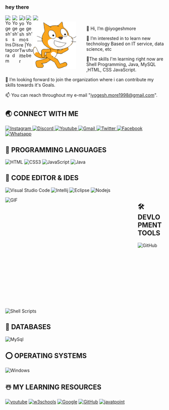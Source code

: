 ### hey there 
<a href="https://instagram.com/ig_yogesh.more?igshid=YmMyMTA2M2Y=">
  <img align="left" alt="Yogesh's Instagram" width="22px" src="https://raw.githubusercontent.com/hussainweb/hussainweb/main/icons/instagram.png" />
</a>
<a href="https://discord.gg/8knnK7aBqs">
  <img align="left" alt="Yogesh's Discord" width="22px" src="https://raw.githubusercontent.com/peterthehan/peterthehan/master/assets/discord.svg" />
</a>
<a href="https://twitter.com/YogeshM84850172">
  <img align="left" alt="iyogeshmore | Twitter" width="22px" src="https://raw.githubusercontent.com/peterthehan/peterthehan/master/assets/twitter.svg" />
</a>
<a href="https://www.youtube.com/channel/UC8aOouBXg_10pTv8FOuz8kw/featured">
  <img align="left" alt="Yogesh's Youtube" width="22px" src="https://raw.githubusercontent.com/peterthehan/peterthehan/master/assets/youtube.svg" />
</a>

![](https://visitor-badge.glitch.me/badge?page_id=iyogeshmore.iyogeshmore)
<br />
 <img align="left" height="150" src="https://raw.githubusercontent.com/hicodersofficial/images/main/giphy%20(2).gif" style="margin-right: 2rem;"/>

 👋 Hi, I’m @iyogeshmore

👀 I’m interested in to learn new technology Based on IT service, data science, etc

🌱The skills I'm learning right now are Shell Programming, Java, MySQL ,HTML, CSS JavaScript.

💞️ I’m looking forward to join the organization where i can contribute my skills towards it's Goals.

📫 You can reach throughout my e-mail "iyogesh.more1998@gmail.com".



## 🌏 **CONNECT WITH ME**

   <a href="https://instagram.com/ig_yogesh.more?igshid=YmMyMTA2M2Y="> 
 <img src="https://img.shields.io/badge/Instagram-E4405F?style=for-the-badge&logo=instagram&logoColor=white" title="Instagram"  alt="Instagram"/>
</a>
<a href="https://discord.gg/8knnK7aBqs"> 
    <img src="https://img.shields.io/badge/Discord-7289DA?style=for-the-badge&logo=discord&logoColor=white" title="Discord"  alt="Discord"/>
</a>
<a href="https://www.youtube.com/channel/UC8aOouBXg_10pTv8FOuz8kw/featured"> 
    <img src="https://img.shields.io/badge/YouTube-FF0000?style=for-the-badge&logo=youtube&logoColor=white" title="Youtube"  alt="Youtube"/>
</a>
<a href="mailto:iyogesh.more1998@gmail.com"> 
    <img src="https://img.shields.io/badge/Gmail-D14836?style=for-the-badge&logo=gmail&logoColor=white" title="Gmail"  alt="Gmail"/>
</a>
<a href="https://twitter.com/YogeshM84850172"> 
    <img src="https://img.shields.io/badge/Twitter-1DA1F2?style=for-the-badge&logo=twitter&logoColor=white" title="Twitter"  alt="Twitter"/>
</a>
<a href="https://www.facebook.com/profile.php?id=100005693325416"> 
    <img src="https://img.shields.io/badge/Facebook-%231877F2.svg?style=for-the-badge&logo=Facebook&logoColor=white" title="Facebook"  alt="Facebook"/>
</a>
<a href="https://web.whatsapp.com/8850055197"> 
<img src="https://img.shields.io/badge/WhatsApp-25D366?style=for-the-badge&logo=whatsapp&logoColor=white" title="Whatsapp" alt="Whatsapp"/>
</a>
<br />

## 🎯 **PROGRAMMING LANGUAGES**

![HTML](https://img.shields.io/badge/HTML5-E34F26?style=for-the-badge&logo=html5&logoColor=white "HTML")
![CSS3](https://img.shields.io/badge/CSS3-1572B6?style=for-the-badge&logo=css3&logoColor=white "CSS")
![JavaScript](https://img.shields.io/badge/JavaScript-F7DF1E?style=for-the-badge&logo=javascript&logoColor=black "JavaScript")
![Java](https://img.shields.io/badge/java-%23ED8B00.svg?style=for-the-badge&logo=java&logoColor=white "Java")

## 📄 **CODE EDITOR & IDES**

![Visual Studio Code](https://img.shields.io/badge/VS%20Code-0078d7.svg?style=for-the-badge&logo=visual-studio-code&logoColor=white "Visual Studio Code")
![Intellij](https://img.shields.io/badge/IntelliJ_IDEA-000000.svg?style=for-the-badge&logo=intellij-idea&logoColor=white
)
![Eclipse](https://img.shields.io/badge/Eclipse-%23FA0F00.svg?style=for-the-badge&logo=eclipse&logoColor=white)
![Nodejs](https://img.shields.io/badge/Node.js-43853D?style=for-the-badge&logo=node.js&logoColor=white "Nodejs")

 <img align="left" alt="GIF" src="https://github.com/abhisheknaiidu/abhisheknaiidu/blob/master/code.gif?raw=true" width="420" height="350" />

## 🛠️ **DEVLOPMENT TOOLS**

![GitHub](https://img.shields.io/badge/github-%23121011.svg?style=for-the-badge&logo=github&logoColor=white "GitHub")
![Shell Scripts](https://img.shields.io/badge/Shell_Script-121011?style=for-the-badge&logo=gnu-bash&logoColor=white)

## 📅 **DATABASES**

![MySql](https://img.shields.io/badge/MySQL-00000F?style=for-the-badge&logo=mysql&logoColor=white "MySql")

## ⭕ **OPERATING SYSTEMS**

![Windows](https://img.shields.io/badge/Windows-0078D6?style=for-the-badge&logo=windows&logoColor=white)

## ☃️ **MY LEARNING RESOURCES**

[![youtube](https://img.shields.io/badge/YouTube-FF0000?style=for-the-badge&logo=youtube&logoColor=white)][youtube]
[![w3schools](https://img.shields.io/badge/w3schools-gray?style=for-the-badge&logo=w3schools&logoColor=35914c)][w3schools]
[![Google](https://img.shields.io/badge/google-4285F4?style=for-the-badge&logo=google&logoColor=white)][google]
[![GitHub](https://img.shields.io/badge/GitHub-100000?style=for-the-badge&logo=github&logoColor=white)][github]
[![javatpoint](https://img.shields.io/badge/javatpoint-FF0000?style=for-the-badge&logo=javatpoint&logoColor=white)][javatpoint]


[google]: https://www.google.com
[youtube]: https://www.youtube.com/channel/UCeVMnSShP_Iviwkknt83cww
[w3schools]: https://www.w3schools.com/
[github]: https://github.com/iyogeshmore
[javatpoint]: https://www.javatpoint.com/java-tutorial
